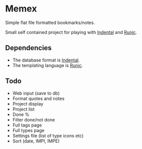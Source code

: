 # Memex

Simple flat file formatted bookmarks/notes.

Small self contained project for playing with [Indental](https://wiki.xxiivv.com/#indental) and [Runic](https://wiki.xxiivv.com/#runic).

## Dependencies

- The database format is [Indental](https://wiki.xxiivv.com/#indental).
- The templating language is [Runic](https://wiki.xxiivv.com/#runic).

## Todo

- Web input (save to db)
- Format quotes and notes 
- Project display
- Project list
- Done %
- Filter done/not done
- Full tags page
- Full types page
- Settings file (list of type icons etc)
- Sort (date, IMPI, IMPE)